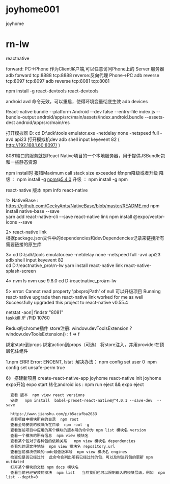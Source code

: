 # joyhome001
joyhome

# rn-lw
reactnative 

forward:  PC->Phone 作为Client客户端,可以任意访问Phone上的 Server 服务器  adb forward tcp:8888 tcp:8888
reverse:反向代理  Phone->PC   adb reverse tcp:8097 tcp:8097  adb reverse tcp:8081 tcp:8081

npm install -g react-devtools
react-devtools

android avd  命令无效，可以重启，使得环境变量彻底生效
adb devices

React-native bundle --platform Android --dev false --entry-file index.js --bundle-output android/app/src/main/assets/index.android.bundle --assets-dest android/app/src/main/res

打开模拟器
D: cd D:\sdk\tools
emulator.exe -netdelay none -netspeed full -avd api23
打开模拟机dev
adb shell input keyevent 82   ( http://192.168.1.60:8097/ )

8081端口的服务就是React Native项目的一个本地服务器，用于提供JSBundle包和一些静态资源

npm install时 报错Maximum call stack size exceeded 
给npm降级或者升级
降级 ： npm install -g npm@5.4.0
升级 ： npm install -g npm  

react-native   版本
npm info react-native

1> NativeBase  : https://github.com/GeekyAnts/NativeBase/blob/master/README.md 
   npm install native-base --save   
   yarn add react-native-cli --save 
   react-native link
   npm install @expo/vector-icons --save
   
2> react-native link  
   根据package.json文件中的dependencies和devDependencies记录来链接所有需要链接的原生库
   
3> cd D:\sdk\tools
      emulator.exe -netdelay none -netspeed full -avd api23
      adb shell input keyevent 82                            
      cd D:\reactnative_pro\rn-lw  yarn install   react-native link react-native-splash-screen
      
4> nvm ls   nvm use 9.8.0   cd D:\reactnative_pro\rn-lw


5> error: Cannot read property 'pbxprojPath' of null    可以升级项目  Running react-native upgrade then react-native link worked for me as well
   Successfully upgraded this project to react-native v0.55.4  

   
   netstat -aon| findstr "8081"   
   taskkill /F /PID 10760
   
   
   
   Redux的chrome插件  	store注册: window.devToolsExtension ? window.devToolsExtension() : f => f
   
   
   绑定state到props
   绑定action到props（可选）
   将store注入，并用provider在顶层包住组件
   
   
   1.npm ERR! Error: ENOENT, lstat 
	解决办法：
	npm config set user 0 
	npm config set unsafe-perm true


   6》 搭建新项目 create-react-native-app joyhome          react-native  init joyhome
                  expo开始  expo start 
                  转化android ios : npm run eject && expo eject 

      查看 版本  npm view react versions
      安装   npm install  babel-preset-react-native@^4.0.1 --save-dev  --save	  
	  
	  https://www.jianshu.com/p/b5acafba2633
	  查看项目中模块所在的目录  npm root
      查看全局安装的模块所在目录  npm root -g
	  查看当前项目中应用的某个模块的版本号的命令为 npm list 模块名 version
	  查看一个模块的所有信息  npm view 模块名
	  查看某个包对于各种包的依赖关系   npm view 模块名 dependencies
      查看包的源文件地址  npm view 模块名 repository.url
	  查看当前模块依赖的node最低版本号  npm view 模块名 engines
	  检查包是否已经过时  此命令会列出所有已经过时的包，可以及时进行包的更新 npm outdated
	  打开某个模块的文档 npm docs 模块名
	  查看当前已经安装的模块  npm list   当然我们也可以限制输入的模块层级，例如  npm list --depth=0
   
   
   
   
   
   
   
   
   
   
   
   
   
   
   
   
   
   
   
   
   
   
   
    




